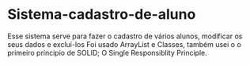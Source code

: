 # Sistema-cadastro-de-aluno
Esse sistema serve para fazer o cadastro de vários alunos, modificar os seus dados e excluí-los
Foi usado ArrayList e Classes, também usei o o primeiro príncipio de SOLID; O Single Responsiblity Principle.
